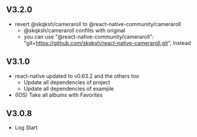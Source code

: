 ## V3.2.0

- revert @skqksh/cameraroll to @react-native-community/cameraroll
  - @skqksh/cameraroll confilts with original
  - you can use "@react-native-community/cameraroll": "git+https://github.com/skqksh/react-native-cameraroll.git", instead

## V3.1.0

- react-native updated to v0.63.2 and the others too
  - Update all dependencies of project
  - Update all dependencies of example
- (IOS) Take all albums with Favorites

## V3.0.8

- Log Start
